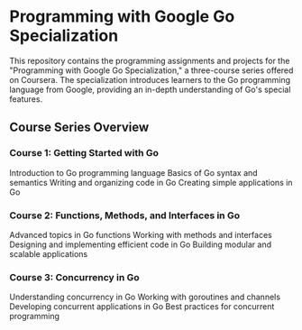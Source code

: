 # Programming with Google Go Specialization
This repository contains the programming assignments and projects for the "Programming with Google Go Specialization," a three-course series offered on Coursera. The specialization introduces learners to the Go programming language from Google, providing an in-depth understanding of Go's special features.

## Course Series Overview

### Course 1: Getting Started with Go
Introduction to Go programming language
Basics of Go syntax and semantics
Writing and organizing code in Go
Creating simple applications in Go

### Course 2: Functions, Methods, and Interfaces in Go
Advanced topics in Go functions
Working with methods and interfaces
Designing and implementing efficient code in Go
Building modular and scalable applications

### Course 3: Concurrency in Go
Understanding concurrency in Go
Working with goroutines and channels
Developing concurrent applications in Go
Best practices for concurrent programming
